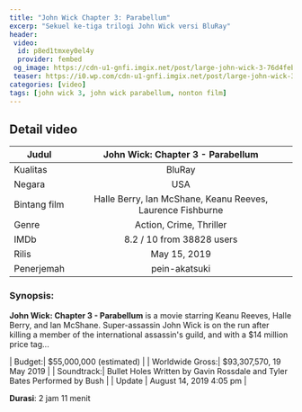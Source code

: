 ```yaml
---
title: "John Wick Chapter 3: Parabellum"
excerp: "Sekuel ke-tiga trilogi John Wick versi BluRay"
header:
 video:
  id: p8ed1tmxey0el4y
  provider: fembed
 og_image: https://cdn-u1-gnfi.imgix.net/post/large-john-wick-3-76d4feb557b9282730eac11b51667418.jpg
 teaser: https://i0.wp.com/cdn-u1-gnfi.imgix.net/post/large-john-wick-3-76d4feb557b9282730eac11b51667418.jpg?resize=340,200
categories: [video]
tags: [john wick 3, john wick parabellum, nonton film]
---
```


## Detail video

| Judul | John Wick: Chapter 3 - Parabellum |
|---|:---:|
| Kualitas | BluRay |
| Negara | USA |
| Bintang film | Halle Berry, Ian McShane, Keanu Reeves, Laurence Fishburne |
| Genre | Action, Crime, Thriller |
| IMDb | 8.2 / 10 from 38828 users |
| Rilis | May 15, 2019 |
| Penerjemah | pein-akatsuki |

### Synopsis:
**John Wick: Chapter 3 - Parabellum** is a movie starring Keanu Reeves, Halle Berry, and Ian McShane. Super-assassin John Wick is on the run after killing a member of the international assassin's guild, and with a $14 million price tag...

| Budget:| $55,000,000 (estimated) |
| Worldwide Gross:| $93,307,570, 19 May 2019 |
| Soundtrack:| Bullet Holes Written by Gavin Rossdale and Tyler Bates Performed by Bush |
| Update | August 14, 2019 4:05 pm |

**Durasi**: 2 jam 11 menit

